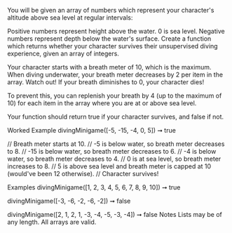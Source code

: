 You will be given an array of numbers which represent your character's altitude above sea level at regular intervals:

Positive numbers represent height above the water.
0 is sea level.
Negative numbers represent depth below the water's surface.
Create a function which returns whether your character survives their unsupervised diving experience, given an array of integers.

Your character starts with a breath meter of 10, which is the maximum. When diving underwater, your breath meter decreases by 2 per item in the array. Watch out! If your breath diminishes to 0, your character dies!

To prevent this, you can replenish your breath by 4 (up to the maximum of 10) for each item in the array where you are at or above sea level.

Your function should return true if your character survives, and false if not.

Worked Example
divingMinigame([-5, -15, -4, 0, 5]) ➞ true

// Breath meter starts at 10.
// -5 is below water, so breath meter decreases to 8.
// -15 is below water, so breath meter decreases to 6.
// -4 is below water, so breath meter decreases to 4.
// 0 is at sea level, so breath meter increases to 8.
// 5 is above sea level and breath meter is capped at 10 (would've been 12 otherwise).
// Character survives!

Examples
divingMinigame([1, 2, 3, 4, 5, 6, 7, 8, 9, 10]) ➞ true

divingMinigame([-3, -6, -2, -6, -2]) ➞ false

divingMinigame([2, 1, 2, 1, -3, -4, -5, -3, -4]) ➞ false
Notes
Lists may be of any length.
All arrays are valid.